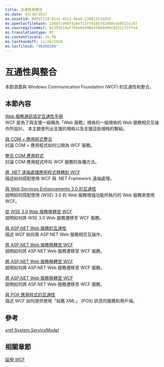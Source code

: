 ```yaml
---
title: 互通性與整合
ms.date: 03/30/2017
ms.assetid: 0d925119-01a1-45c2-9ea0-23061323ad33
ms.openlocfilehash: 23d87cd98f42ee713f741057d2d60cea8513cc87
ms.sourcegitcommit: bc293b14af795e0e999e3304dd40c0222cf2ffe4
ms.translationtype: MT
ms.contentlocale: zh-TW
ms.lasthandoff: 11/26/2020
ms.locfileid: "96260288"
---
```

# <a name="interoperability-and-integration"></a>互通性與整合

本節涵蓋與 Windows Communication Foundation (WCF) 的互通性和整合。  
  
## <a name="in-this-section"></a>本節內容  

 [Web 服務通訊協定互通性手冊](web-services-protocols-interoperability-guide.md)  
 WCF 是為了與支援一組稱為「Web 服務」規格的一組規格的 Web 服務相交互操作所設計。 本主題會列出支援的規格以及支援這些規格的繫結。  
  
 [與 COM + 應用程式整合](integrating-with-com-plus-applications.md)  
 討論 COM + 應用程式如何公開為 WCF 服務。  
  
 [整合 COM 應用程式](integrating-with-com-applications.md)  
 討論 COM 應用程式呼叫 WCF 服務的各種方法。  
  
 [將 .NET 遠端處理應用程式移轉到 WCF](migrating-net-remoting-applications-to-wcf.md)  
 描述如何搭配使用 WCF 與 .NET Framework 遠端處理。  
  
 [與 Web Services Enhancements 3.0 的互通性](interoperability-with-web-services-enhancements-3-0.md)  
 說明如何搭配使用 (WSE) 3.0 的 Web 服務增強功能所執行的 Web 服務來使用 WCF。  
  
 [從 WSE 3.0 Web 服務移轉至 WCF](migrating-wse-3-0-web-services-to-wcf.md)  
 說明如何將 WSE 3.0 Web 服務遷移至 WCF 服務。  
  
 [與 ASP.NET Web 服務的互通性](interop-with-aspnet-web-services.md)  
 描述 WCF 如何與 ASP.NET Web 服務相交互操作。  
  
 [將 ASP.NET Web 服務移轉至 WCF](migrating-aspnet-web-services-to-wcf.md)  
 說明如何將 ASP.NET Web 服務遷移至 WCF 服務。  
  
 [將 ASP.NET Web 服務移轉至 WCF](migrating-aspnet-web-services-to-wcf.md)  
 說明如何將 ASP.NET Web 服務遷移至 WCF 服務。  
  
 [將 ASP.NET Web 服務移轉至 WCF](migrating-aspnet-web-services-to-wcf.md)  
 說明如何將 ASP.NET Web 服務遷移至 WCF 服務。  
  
 [與 POX 應用程式的互通性](interoperability-with-pox-applications.md)  
 描述 WCF 如何提供使用「純舊 XML」 (POX) 訊息的服務和用戶端。  
  
## <a name="reference"></a>參考  

 <xref:System.ServiceModel>  
  
## <a name="related-sections"></a>相關章節  

 [延伸 WCF](../extending/index.md)

